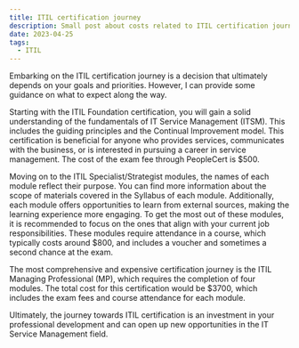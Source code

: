 ```yaml
---
title: ITIL certification journey
description: Small post about costs related to ITIL certification journey
date: 2023-04-25
tags:
  - ITIL
---
```


Embarking on the ITIL certification journey is a decision that ultimately depends on your goals and priorities. However, I can provide some guidance on what to expect along the way.

Starting with the ITIL Foundation certification, you will gain a solid understanding of the fundamentals of IT Service Management (ITSM). This includes the guiding principles and the Continual Improvement model. This certification is beneficial for anyone who provides services, communicates with the business, or is interested in pursuing a career in service management. The cost of the exam fee through PeopleCert is $500.

Moving on to the ITIL Specialist/Strategist modules, the names of each module reflect their purpose. You can find more information about the scope of materials covered in the Syllabus of each module. Additionally, each module offers opportunities to learn from external sources, making the learning experience more engaging. To get the most out of these modules, it is recommended to focus on the ones that align with your current job responsibilities. These modules require attendance in a course, which typically costs around $800, and includes a voucher and sometimes a second chance at the exam.

The most comprehensive and expensive certification journey is the ITIL Managing Professional (MP), which requires the completion of four modules. The total cost for this certification would be $3700, which includes the exam fees and course attendance for each module.

Ultimately, the journey towards ITIL certification is an investment in your professional development and can open up new opportunities in the IT Service Management field.